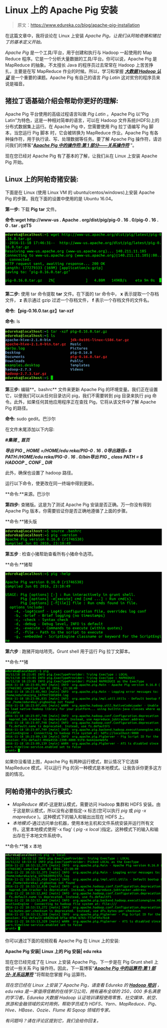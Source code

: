 # Linux 上的 Apache Pig 安装

> 原文：<https://www.edureka.co/blog/apache-pig-installation>

在这篇文章中，我将谈论在 Linux 上安装 *Apache Pig。让我们从阿帕奇猪和猪拉丁的基本定义开始。*

*Apache Pig* 是一个工具/平台，用于创建和执行与 Hadoop 一起使用的 Map Reduce 程序。它是一个分析大量数据的工具/平台。你可以说，Apache Pig 是 MapReduce 的抽象。不太擅长 Java 的程序员过去常常在 Hadoop 上苦苦挣扎，主要是在写 MapReduce 作业的时候。所以，学习和掌握 ***[大数据 Hadoop 认证](https://www.edureka.co/big-data-and-hadoop)*** 是一个重要的课题。Apache Pig 有自己的语言 *Pig Latin* 这对贫穷的程序员来说是福音。

## **猪拉丁语基础介绍会帮助你更好的理解:**

Apache Pig 平台使用的高级过程语言叫做 *Pig Latin* 。Apache Pig 以“Pig Latin”为特色，这是一种相对简单的语言，可以在 Hadoop 文件系统(HDFS)上的分布式数据集上运行。在 Apache Pig 中，您需要使用 Pig 拉丁语编写 Pig 脚本，当您运行 Pig 脚本 时，它会被转换为 MapReduce 作业。Apache Pig 有各种操作符，用于执行读、写、处理数据等任务。要了解 Apache Pig 操作符，请访问我们的博客“**[*Apache Pig 中的操作符:第 1 部分——关系操作符*](https://www.edureka.co/blog/operators-in-apache-pig/)** ”。

现在您已经对 Apache Pig 有了基本的了解，让我们从在 Linux 上安装 Apache Pig 开始。

## **Linux 上的阿帕奇猪安装:**

下面是在 Linux (使用 Linux VM 的 ubuntu/centos/windows)上安装 Apache Pig 的步骤。我在下面的设置中使用的是 Ubuntu 16.04。

**第一步:** 下载 **Pig** **tar** 文件。

**命令:**wget http://www-us . Apache . org/dist/pig/pig-0 . 16 . 0/pig-0 . 16 . 0 . tar . gz**T5**

![Download Pig - Pig Installation - Edureka](img/bcbb5b39ad42f5fe6e04fbc8c55f4917.png)

**第二步:** 使用 tar 命令提取 **tar** 文件。在下面的 tar 命令中， **x** 表示提取一个存档文件， **z** 表示通过 gzip 过滤一个存档文件， **f** 表示一个存档文件的文件名。

**命令:【pig-0.16.0.tar.gz】tar-xzf**

**命令:** ls

![Untar Pig File - Pig Installation - Edureka](img/2d63391001924a527d7835ee35dbe968.png)

**第三步:** 编辑**。bashrc** 文件来更新 Apache Pig 的环境变量。我们正在设置它，以便我们可以从任何目录访问 pig，我们不需要转到 pig 目录来执行 pig 命令。此外，如果任何其他应用程序正在查找 Pig，它将从该文件中了解 Apache Pig 的路径。

**命令:** sudo gedit。巴沙尔

在文件末尾添加以下内容:

***#集猪 _ 首页***

***导出 PIG _ HOME =/HOME/edu reka/PIG-0 . 16 . 0******导出路径= $ PATH:/HOME/edu reka/PIG-0 . 16 . 0/bin******导出 PIG _ class PATH = $ HADOOP _ CONF _ DIR***

此外，确保也设置了 hadoop 路径。

运行以下命令，使更改在同一终端中得到更新。

**命令:**来源。巴沙尔

**第四步:** 查猪版。这是为了测试 Apache Pig 安装是否正确。万一你没有得到 Apache Pig 版本，你需要验证你是否正确地遵循了上面的步骤。

**命令:**猪头版

![Pig Version - Pig Installation - Edureka](img/94574564c1005d0fd3206828413801e3.png)

**第五步** : 检查小猪帮助查看所有小猪命令选项。

**命令:**猪帮

![Pig Help - Pig Installation - Edureka](img/133b002ec27406682d6d0e207df7cf66.png)

**第六步** : 跑猪开始咕哝壳。Grunt shell 用于运行 Pig 拉丁文脚本。

**命令:**猪

![Pig Shell - Pig Installation - Edureka](img/234186e5aba118a1d61fc38f0e14733e.png)

如果你没看错上图，Apache Pig 有两种运行模式，默认情况下它选择 MapReduce 模式。可以运行 Pig 的另一种模式是本地模式。让我告诉你更多这方面的情况。

## **阿帕奇猪中的执行模式:**

*   *MapReduce 模式*–这是默认模式，需要访问 Hadoop 集群和 HDFS 安装。由于这是默认模式，所以没有必要指定-x 标志(您可以执行 *pig* 或 *pig -x mapreduce* )。这种模式下的输入和输出出现在 HDFS 上。
*   *本地模式*–通过访问单台机器，使用本地主机和文件系统安装并运行所有文件。这里本地模式使用'-x flag' ( *pig -x local* )指定。这种模式下的输入和输出存在于本地文件系统中。

**命令:**猪 x 本地

![Pig Local Mode - Apache Pig Installation - Edureka](img/b374d9b03149b918e6153360b7a9b281.png)

你可以通过下面的视频观看 Apache Pig 在 Linux 上的安装:

**Apache Pig 安装| Linux 上的 Pig 安装| edu reka**

现在您已经完成了在 Linux 上安装 Apache Pig，下一步是在 Pig Grunt shell 上尝试一些关系 Pig 操作符。因此，下一篇博客“**[*Apache Pig 中的运算符:第 1 部分-关系运算符*](https://www.edureka.co/blog/operators-in-apache-pig/)** ”将帮助您掌握 Pig 运算符。

*现在您已经在 Linux 上安装了 Apache Pig，请查看 Edureka 的 **[Hadoop 培训](https://www.edureka.co/big-data-and-hadoop)*** *，edu reka 是一家值得信赖的在线学习公司，拥有遍布全球的 250，000 多名满意的学习者。Edureka 大数据 Hadoop 认证培训课程使用零售、社交媒体、航空、旅游和金融领域的实时用例，帮助学员成为 HDFS、Yarn、MapReduce、Pig、Hive、HBase、Oozie、Flume 和 Sqoop 领域的专家。*

*有问题吗？请在评论区提到它，我们会给你回复。*